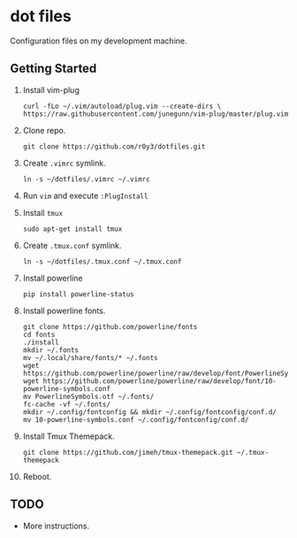 # dot files

Configuration files on my development machine.

Getting Started
---------------

1. Install vim-plug

    ```
    curl -fLo ~/.vim/autoload/plug.vim --create-dirs \
    https://raw.githubusercontent.com/junegunn/vim-plug/master/plug.vim
    ```

2. Clone repo.

    ```
    git clone https://github.com/r0y3/dotfiles.git
    ```

3. Create ```.vimrc``` symlink.

    ```
    ln -s ~/dotfiles/.vimrc ~/.vimrc
    ```

4. Run ```vim``` and execute ```:PlugInstall```

5. Install ```tmux```

    ```sudo apt-get install tmux```

6. Create ```.tmux.conf``` symlink.

    ```
    ln -s ~/dotfiles/.tmux.conf ~/.tmux.conf
    ```

7. Install powerline

    ```pip install powerline-status```

8. Install powerline fonts.

    ```
    git clone https://github.com/powerline/fonts
    cd fonts
    ./install
    mkdir ~/.fonts
    mv ~/.local/share/fonts/* ~/.fonts
    wget https://github.com/powerline/powerline/raw/develop/font/PowerlineSymbols.otf
    wget https://github.com/powerline/powerline/raw/develop/font/10-powerline-symbols.conf
    mv PowerlineSymbols.otf ~/.fonts/
    fc-cache -vf ~/.fonts/
    mkdir ~/.config/fontconfig && mkdir ~/.config/fontconfig/conf.d/
    mv 10-powerline-symbols.conf ~/.config/fontconfig/conf.d/
    ```

9. Install Tmux Themepack.

    ```
    git clone https://github.com/jimeh/tmux-themepack.git ~/.tmux-themepack
    ```

10. Reboot.

TODO
----

* More instructions.

